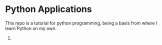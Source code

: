 
# Python Applications 

This repo is a tutorial for python programming, being a basis from where I learn Python on my own. 

1. 